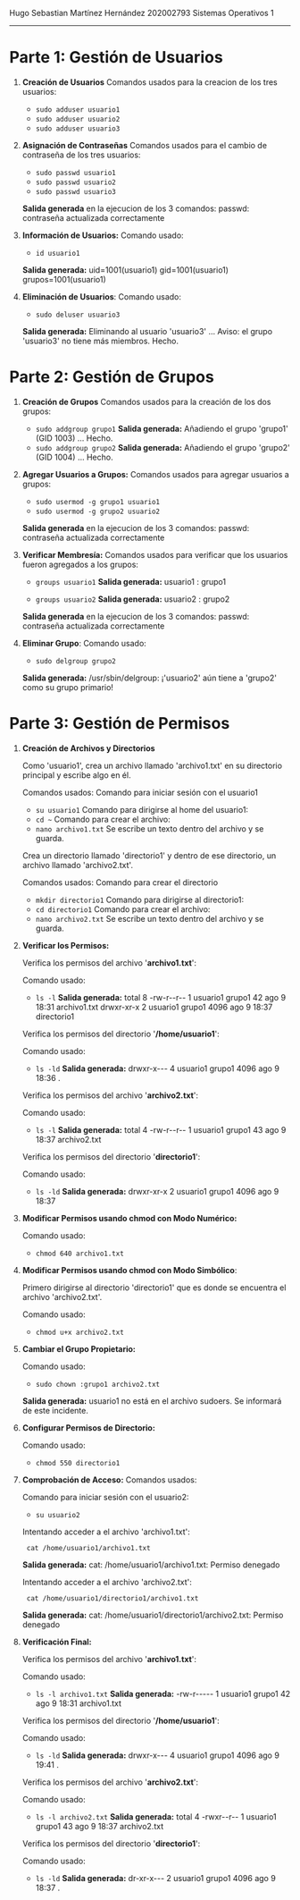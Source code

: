 ﻿Hugo Sebastian Martínez Hernández
202002793
Sistemas Operativos 1
***

# Parte 1: Gestión de Usuarios

 1. **Creación de Usuarios**
Comandos usados para la creacion de los tres usuarios:
	 - `sudo adduser usuario1`
	 - `sudo adduser usuario2`
	 - `sudo adduser usuario3`
 2. **Asignación de Contraseñas**
 Comandos usados para el cambio de contraseña de los tres usuarios:
	 - `sudo passwd usuario1`
	 - `sudo passwd usuario2`
	 - `sudo passwd usuario3`
	
	**Salida generada** en la ejecucion de los 3 comandos:
passwd: contraseña actualizada correctamente

3. **Información de Usuarios:**
Comando usado:
	- `id usuario1`

	**Salida generada:**
	uid=1001(usuario1) gid=1001(usuario1) grupos=1001(usuario1)

4. **Eliminación de Usuarios**:
	Comando usado:
	- `sudo deluser usuario3`

	**Salida generada:**
	Eliminando al usuario 'usuario3' ...
Aviso: el grupo 'usuario3' no tiene más miembros.
Hecho.

# Parte 2: Gestión de Grupos

 1. **Creación de Grupos**
Comandos usados para la creación de los dos grupos:
	 - `sudo addgroup grupo1`
	 **Salida generada:**
	 Añadiendo el grupo 'grupo1' (GID 1003) ...
	Hecho.
	 - `sudo addgroup grupo2`
	 **Salida generada:**
	 Añadiendo el grupo 'grupo2' (GID 1004) ...
	Hecho.
	
 2. **Agregar Usuarios a Grupos:**
 Comandos usados para agregar usuarios a grupos:
	 - `sudo usermod -g grupo1 usuario1`
	 - `sudo usermod -g grupo2 usuario2`
	
	**Salida generada** en la ejecucion de los 3 comandos:
passwd: contraseña actualizada correctamente

3. **Verificar Membresía:**
 Comandos usados para verificar que los usuarios fueron agregados a los grupos:
	 - `groups usuario1`
	**Salida generada:**
	usuario1 : grupo1
	
	 - `groups usuario2`
	**Salida generada:**
	usuario2 : grupo2
	
	**Salida generada** en la ejecucion de los 3 comandos:
passwd: contraseña actualizada correctamente

4. **Eliminar Grupo**:
	Comando usado:
	- `sudo delgroup grupo2`

	**Salida generada:**
	/usr/sbin/delgroup: ¡'usuario2' aún tiene a 'grupo2' como su grupo primario!


# Parte 3: Gestión de Permisos

 1. **Creación de Archivos y Directorios**

	Como 'usuario1', crea un archivo llamado 'archivo1.txt' en su directorio principal y escribe algo en él.

	Comandos usados:
	Comando para iniciar sesión con el usuario1
	 - `su usuario1`
	Comando para dirigirse al home del usuario1:
	- `cd ~`
	Comando para crear el archivo:
	- `nano archivo1.txt`
	Se escribe un texto dentro del archivo y se guarda.
	
	Crea un directorio llamado 'directorio1' y dentro de ese directorio, un archivo llamado 'archivo2.txt'.
	
	Comandos usados:
	Comando para crear el directorio
	 - `mkdir directorio1`
	Comando para dirigirse al directorio1:
	- `cd directorio1`
	Comando para crear el archivo:
	- `nano archivo2.txt`
	Se escribe un texto dentro del archivo y se guarda.
	
 2. **Verificar los Permisos:**

	Verifica los permisos del archivo '**archivo1.txt**':
	
	Comando usado:
	- `ls -l`
	**Salida generada:**
	total 8
-rw-r--r-- 1 usuario1 grupo1   42 ago  9 18:31 archivo1.txt
drwxr-xr-x 2 usuario1 grupo1 4096 ago  9 18:37 directorio1
	
	Verifica los permisos del directorio '**/home/usuario1**':
	
	Comando usado:
	 - `ls -ld`
	**Salida generada:**
	drwxr-x--- 4 usuario1 grupo1 4096 ago  9 18:36 .
 
	Verifica los permisos del archivo '**archivo2.txt**':
	
	Comando usado:
	- `ls -l`
	**Salida generada:**
	total 4
-rw-r--r-- 1 usuario1 grupo1 43 ago  9 18:37 archivo2.txt
	
	Verifica los permisos del directorio '**directorio1**':
	
	Comando usado:
	 - `ls -ld`
	**Salida generada:**
	drwxr-xr-x 2 usuario1 grupo1 4096 ago  9 18:37


3. **Modificar Permisos usando chmod con Modo Numérico:**

	Comando usado:
	- `chmod 640 archivo1.txt`	 

4.  **Modificar Permisos usando chmod con Modo Simbólico**:

	Primero dirigirse al directorio 'directorio1' que es donde se encuentra el archivo 'archivo2.txt'.
 
	Comando usado:
	- `chmod u+x archivo2.txt`

5. **Cambiar el Grupo Propietario:**
	
	Comando usado:
	- `sudo chown :grupo1 archivo2.txt`

	**Salida generada:**
	usuario1 no está en el archivo sudoers. Se informará de este incidente.

6. **Configurar Permisos de Directorio:**

	Comando usado:
	- `chmod 550 directorio1`

7. **Comprobación de Acceso:**
	Comandos usados:
	
	Comando para iniciar sesión con el usuario2:
	
	 - `su usuario2`

	Intentando acceder a el archivo 'archivo1.txt':
	
	    cat /home/usuario1/archivo1.txt
	

	**Salida generada:**
	cat: /home/usuario1/archivo1.txt: Permiso denegado

	Intentando acceder a el archivo 'archivo2.txt':
	
	    cat /home/usuario1/directorio1/archivo1.txt
	

	**Salida generada:**
	cat: /home/usuario1/directorio1/archivo2.txt: Permiso denegado

 8. **Verificación Final:**

	Verifica los permisos del archivo '**archivo1.txt**':
	
	Comando usado:
	- `ls -l archivo1.txt`
	**Salida generada:**
	-rw-r----- 1 usuario1 grupo1 42 ago  9 18:31 archivo1.txt
	
	Verifica los permisos del directorio '**/home/usuario1**':
	
	Comando usado:
	 - `ls -ld`
	**Salida generada:**
	drwxr-x--- 4 usuario1 grupo1 4096 ago  9 19:41 .
 
	Verifica los permisos del archivo '**archivo2.txt**':
	
	Comando usado:
	- `ls -l archivo2.txt`
	**Salida generada:**
	total 4
-rwxr--r-- 1 usuario1 grupo1 43 ago  9 18:37 archivo2.txt
	
	Verifica los permisos del directorio '**directorio1**':
	
	Comando usado:
	 - `ls -ld`
	**Salida generada:**
	dr-xr-x--- 2 usuario1 grupo1 4096 ago  9 18:37 .

